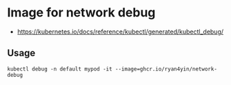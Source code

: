 # Image for network debug

- https://kubernetes.io/docs/reference/kubectl/generated/kubectl_debug/

## Usage

```
kubectl debug -n default mypod -it --image=ghcr.io/ryan4yin/network-debug
```

